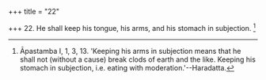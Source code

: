 +++
title = "22"

+++
22. He shall keep his tongue, his arms, and his stomach in subjection. [^20] 


[^20]:  Āpastamba I, 1, 3, 13. 'Keeping his arms in subjection means that he shall not (without a cause) break clods of earth and the like. Keeping his stomach in subjection, i.e. eating with moderation.'--Haradatta.
